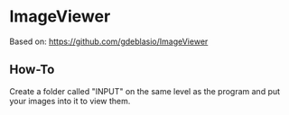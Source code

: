 # ImageViewer
Based on: https://github.com/gdeblasio/ImageViewer

## How-To
Create a folder called "INPUT" on the same level as the program and put your images into it to view them.

